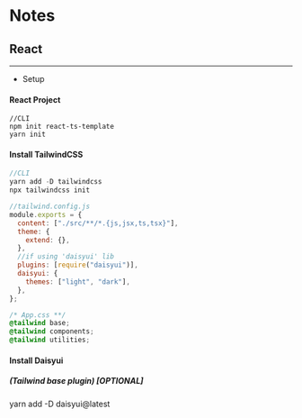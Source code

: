 # Notes
## React
---
- Setup
#### React Project
```
//CLI
npm init react-ts-template
yarn init
```
#### Install TailwindCSS
```javascript
//CLI
yarn add -D tailwindcss
npx tailwindcss init
```
```javascript
//tailwind.config.js
module.exports = {
  content: ["./src/**/*.{js,jsx,ts,tsx}"],
  theme: {
    extend: {},
  },
  //if using 'daisyui' lib
  plugins: [require("daisyui")],
  daisyui: {
    themes: ["light", "dark"],
  },
};
```
```css
/* App.css **/
@tailwind base;
@tailwind components;
@tailwind utilities;
```

#### Install Daisyui 
##### (Tailwind base plugin) [OPTIONAL]
yarn add -D daisyui@latest
